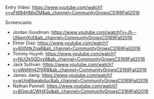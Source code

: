 Entry Video:
https://www.youtube.com/watch?v=uFt684HMqZM&ab_channel=CommunityGrowsCS169Fall2016

Screencasts:
- Jordan Goodman: https://www.youtube.com/watch?v=Jh--UNwmXcE&ab_channel=CommunityGrowsCS169Fall2016
- Elmer Diaz: https://www.youtube.com/watch?v=60l5ttkZna8&ab_channel=CommunityGrowsCS169Fall2016
- Tommy Huynh: https://www.youtube.com/watch?v=NUi2k5QDyz8&ab_channel=CommunityGrowsCS169Fall2016
- Jack Sullivan: https://www.youtube.com/watch?v=sWeNH4ZfXR8&ab_channel=CommunityGrowsCS169Fall2016
- James Jiang: https://www.youtube.com/watch?v=wUm6bwabduc&ab_channel=CommunityGrowsCS169Fall2016
- Nathan Pannell: https://www.youtube.com/watch?v=BGgcdCWHXSs&ab_channel=CommunityGrowsCS169Fall2016
